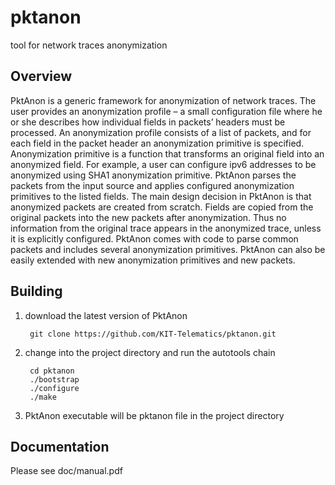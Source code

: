 # pktanon
tool for network traces anonymization

## Overview
PktAnon is a generic framework for anonymization of network traces. The user provides an anonymization
profile – a small configuration file where he or she describes how individual fields in packets’ headers must
be processed. An anonymization profile consists of a list of packets, and for each field in the packet header
an anonymization primitive is specified. Anonymization primitive is a function that transforms an original
field into an anonymized field. For example, a user can configure ipv6 addresses to be anonymized using
SHA1 anonymization primitive. PktAnon parses the packets from the input source and applies configured
anonymization primitives to the listed fields.
The main design decision in PktAnon is that anonymized packets are created from scratch. Fields are copied
from the original packets into the new packets after anonymization. Thus no information from the original
trace appears in the anonymized trace, unless it is explicitly configured.
PktAnon comes with code to parse common packets and includes several anonymization primitives. PktAnon
can also be easily extended with new anonymization primitives and new packets.

## Building

1. download the latest version of PktAnon

        git clone https://github.com/KIT-Telematics/pktanon.git

2. change into the project directory and run the autotools chain

        cd pktanon
        ./bootstrap
        ./configure
        ./make

3. PktAnon executable will be pktanon file in the project directory

## Documentation

Please see doc/manual.pdf
